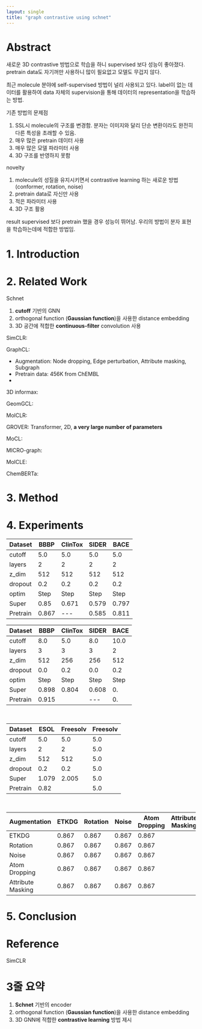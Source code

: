 ```yaml
---
layout: single
title: "graph contrastive using schnet"
---
```


# Abstract
새로운 3D contrastive 방법으로 학습을 하니 supervised 보다 성능이 좋아졌다.
pretrain data도 자기꺼만 사용하니 많이 필요없고 모델도 무겁지 않다.

최근 molecule 분야에 self-supervised 방법이 널리 사용되고 있다. label이 없는 데이터를 활용하여 data 자체의 supervision을 통해 데이터의 representation을 학습하는 방법.

기존 방법의 문제점
1) SSL시 molecule의 구조를 변경함. 분자는 이미지와 달리 단순 변환이라도 완전히 다른 특성을 초래할 수 있음.
2) 매우 많은 pretrain 데이터 사용
3) 매우 많은 모델 파라미터 사용
4) 3D 구조를 반영하지 못함

novelty
1) molecule의 성질을 유지시키면서 contrastive learning 하는 새로운 방법 (conformer, rotation, noise)
2) pretrain data로 자신만 사용
3) 적은 파라미터 사용
4) 3D 구조 활용

result
supervised 보다 pretrain 했을 경우 성능이 뛰어남. 우리의 방법이 분자 표현을 학습하는데에 적합한 방법임.


# 1. Introduction

# 2. Related Work

Schnet
1. **cutoff** 기반의 GNN
2. orthogonal function (**Gaussian function**)을 사용한 distance embedding
3. 3D 공간에 적합한 **continuous-filter** convolution 사용

SimCLR:

GraphCL: 
- Augmentation: Node dropping, Edge perturbation, Attribute masking, Subgraph
- Pretrain data: 456K from ChEMBL
- 

3D informax:

GeomGCL: 

MolCLR: 

GROVER: Transformer, 2D, **a very large number of parameters**

MoCL: 

MICRO-graph: 

MolCLE: 

ChemBERTa: 


# 3. Method

# 4. Experiments
|Dataset | BBBP  |ClinTox| SIDER | BACE  |
|  ---   |  ---  |  ---  |  ---  | ---   |
|cutoff  | 5.0   | 5.0   | 5.0   | 5.0   |
|layers  | 2     | 2     | 2     | 2     |
|z_dim   | 512   | 512   | 512   | 512   |
|dropout | 0.2   | 0.2   | 0.2   | 0.2   |
|optim   | Step  | Step  | Step  | Step  |
|Super   | 0.85  | 0.671 | 0.579 | 0.797 |
|Pretrain| 0.867 | ---   | 0.585 | 0.811 |



|Dataset | BBBP  |ClinTox| SIDER | BACE  |
|  ---   |  ---  |  ---  |  ---  | ---   |
|cutoff  | 8.0   | 5.0   | 8.0   | 10.0   |
|layers  | 3     | 3     | 3     | 2     |
|z_dim   | 512   | 256   | 256   | 512   |
|dropout | 0.0   | 0.2   | 0.0   | 0.2   |
|optim   | Step  | Step  | Step  | Step  |
|Super   | 0.898 | 0.804 | 0.608 | 0. |
|Pretrain| 0.915 |       |  ---  | 0. |

<br />

|Dataset|ESOL|Freesolv|Freesolv
|---|---|---|---|
|cutoff  | 5.0   | 5.0   | 5.0   |
|layers  | 2     | 2     | 5.0   |
|z_dim   | 512   | 512   | 5.0   |
|dropout | 0.2   | 0.2   | 5.0   |
|Super   | 1.079 | 2.005 | 5.0   |
|Pretrain| 0.82  |       | 5.0   |
<br />

|Augmentation|ETKDG|Rotation|Noise|Atom Dropping|Attribute Masking|
|---|---|---|---|---|---|
|ETKDG             | 0.867 | 0.867 | 0.867 | 0.867 |
|Rotation          | 0.867 | 0.867 | 0.867 | 0.867 |
|Noise             | 0.867 | 0.867 | 0.867 | 0.867 |
|Atom Dropping     | 0.867 | 0.867 | 0.867 | 0.867 |
|Attribute Masking | 0.867 | 0.867 | 0.867 | 0.867 |




# 5. Conclusion



# Reference
SimCLR


# 3줄 요약
1. **Schnet** 기반의 encoder
2. orthogonal function (**Gaussian function**)을 사용한 distance embedding
3. 3D GNN에 적합한 **contrastive learning** 방법 제시

<br />
